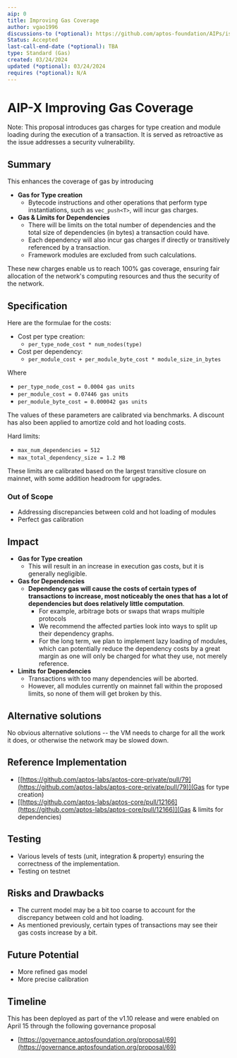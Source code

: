 ```yaml
---
aip: 0
title: Improving Gas Coverage
author: vgao1996
discussions-to (*optional): https://github.com/aptos-foundation/AIPs/issues/427
Status: Accepted
last-call-end-date (*optional): TBA
type: Standard (Gas)
created: 03/24/2024
updated (*optional): 03/24/2024
requires (*optional): N/A
---
```


# AIP-X Improving Gas Coverage

Note: This proposal introduces gas charges for type creation and module loading during the execution of a transaction. It is served as retroactive as the issue addresses a security vulnerability.

## Summary

This enhances the coverage of gas by introducing

- **Gas for Type creation**
    - Bytecode instructions and other operations that perform type instantiations, such as `vec_push<T>`, will incur gas charges.
- **Gas & Limits for Dependencies**
    - There will be limits on the total number of dependencies and the total size of dependencies (in bytes) a transaction could have.
    - Each dependency will also incur gas charges if directly or transitively referenced by a transaction.
    - Framework modules are excluded from such calculations.

These new charges enable us to reach 100% gas coverage, ensuring fair allocation
of the network's computing resources and thus the security of the network.

## Specification

Here are the formulae for the costs:

- Cost per type creation:
    - `per_type_node_cost * num_nodes(type)`
- Cost per dependency:
    - `per_module_cost + per_module_byte_cost * module_size_in_bytes`

Where

- `per_type_node_cost = 0.0004 gas units`
- `per_module_cost = 0.07446 gas units`
- `per_module_byte_cost = 0.000042 gas units`

The values of these parameters are calibrated via benchmarks. A discount has also been applied to amortize cold and hot loading costs.

Hard limits:

- `max_num_dependencies = 512`
- `max_total_dependency_size = 1.2 MB`

These limits are calibrated based on the largest transitive closure on mainnet, with some addition headroom for upgrades.

### Out of Scope

- Addressing discrepancies between cold and hot loading of modules
- Perfect gas calibration

## Impact

- **Gas for Type creation**
    - This will result in an increase in execution gas costs, but it is generally negligible.
- **Gas for Dependencies**
    - **Dependency gas will cause the costs of certain types of transactions to increase, most noticeably the ones that has a lot of dependencies but does relatively little computation**.
        - For example, arbitrage bots or swaps that wraps multiple protocols
        - We recommend the affected parties look into ways to split up their dependency graphs.
        - For the long term, we plan to implement lazy loading of modules, which can potentially reduce the dependency costs by a great margin as one will only be charged for what they use, not merely reference.
- **Limits for Dependencies**
    - Transactions with too many dependencies will be aborted.
    - However, all modules currently on mainnet fall within the proposed limits, so none of them will get broken by this.

## Alternative solutions

No obvious alternative solutions -- the VM needs to charge for all the work it does, or otherwise the network may be slowed down.

## Reference Implementation

- [[https://github.com/aptos-labs/aptos-core-private/pull/79](https://github.com/aptos-labs/aptos-core-private/pull/79)](Gas for type creation)
- [[https://github.com/aptos-labs/aptos-core/pull/12166](https://github.com/aptos-labs/aptos-core/pull/12166)](Gas & limits for dependencies)

## Testing

- Various levels of tests (unit, integration & property) ensuring the correctness of the implementation.
- Testing on testnet

## Risks and Drawbacks

- The current model may be a bit too coarse to account for the discrepancy between cold and hot loading.
- As mentioned previously, certain types of transactions may see their gas costs increase by a bit.

## Future Potential

- More refined gas model
- More precise calibration

## Timeline

This has been deployed as part of the v1.10 release and were enabled on April 15 through the following governance proposal

- [https://governance.aptosfoundation.org/proposal/69](https://governance.aptosfoundation.org/proposal/69)
